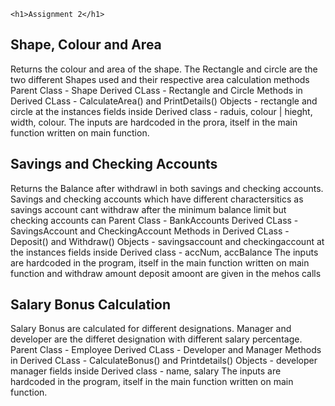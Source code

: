 
	<h1>Assignment 2</h1>
 <h2>	Shape, Colour and Area </h2>

<p> Returns the colour and area of the shape. The Rectangle and circle are the two different Shapes used 
and their respective area calculation methods
Parent Class - Shape 
Derived CLass - Rectangle and Circle 
Methods in Derived CLass - CalculateArea() and PrintDetails()
Objects - rectangle and circle at the instances
fields inside Derived class - raduis, colour | hieght, width, colour.
The inputs are hardcoded in the prora, itself in the main function written on main function. 
</p>

<h2>Savings and Checking Accounts</h2>

<p>Returns the Balance after withdrawl in both savings and checking accounts. Savings and checking accounts which
have different charactersitics as savings account cant withdraw after the minimum balance limit but checking accounts can
Parent Class - BankAccounts
Derived CLass - SavingsAccount and CheckingAccount 
Methods in Derived CLass - Deposit() and Withdraw()
Objects - savingsaccount and checkingaccount at the instances
fields inside Derived class - accNum, accBalance
The inputs are hardcoded in the program, itself in the main function written on main function and withdraw amount
deposit amoont are given in the mehos calls
</p>

<h2>Salary Bonus Calculation</h2>
<p>
Salary Bonus are calculated for different designations. Manager and developer are the differet designation with different 
salary percentage.
Parent Class - Employee
Derived CLass - Developer and Manager 
Methods in Derived CLass - CalculateBonus() and Printdetails()
Objects - developer manager
fields inside Derived class - name, salary
The inputs are hardcoded in the program, itself in the main function written on main function. 
</p>



